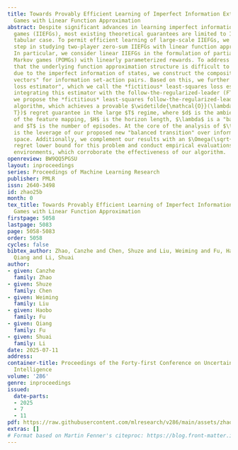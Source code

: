 ```yaml
---
title: Towards Provably Efficient Learning of Imperfect Information Extensive-Form
  Games with Linear Function Approximation
abstract: Despite significant advances in learning imperfect information extensive-form
  games (IIEFGs), most existing theoretical guarantees are limited to IIEFGs in the
  tabular case. To permit efficient learning of large-scale IIEFGs, we take the first
  step in studying two-player zero-sum IIEFGs with linear function approximation.
  In particular, we consider linear IIEFGs in the formulation of partially observable
  Markov games (POMGs) with linearly parameterized rewards. To address the challenge
  that the underlying function approximation structure is difficult to directly apply
  due to the imperfect information of states, we construct the composite "feature
  vectors" for information set-action pairs. Based on this, we further propose a "least-squares
  loss estimator", which we call the *fictitious* least-squares loss estimator. Through
  integrating this estimator with the follow-the-regularized-leader (FTRL) framework,
  we propose the *fictitious* least-squares follow-the-regularized-leader ($\text{F}^2\text{TRL}$)
  algorithm, which achieves a provable $\widetilde{\mathcal{O}}(\lambda\sqrt{d H^2
  T})$ regret guarantee in the large $T$ regime, where $d$ is the ambient dimension
  of the feature mapping, $H$ is the horizon length, $\lambda$ is a "balance coefficient"
  and $T$ is the number of episodes. At the core of the analysis of $\text{F}^2\text{TRL}$
  is the leverage of our proposed new "balanced transition" over information set-action
  space. Additionally, we complement our results with an $\Omega(\sqrt{d\min(d,H)T})$
  regret lower bound for this problem and conduct empirical evaluations across various
  environments, which corroborate the effectiveness of our algorithm.
openreview: BW9QQ5PGSU
layout: inproceedings
series: Proceedings of Machine Learning Research
publisher: PMLR
issn: 2640-3498
id: zhao25b
month: 0
tex_title: Towards Provably Efficient Learning of Imperfect Information Extensive-Form
  Games with Linear Function Approximation
firstpage: 5058
lastpage: 5083
page: 5058-5083
order: 5058
cycles: false
bibtex_author: Zhao, Canzhe and Chen, Shuze and Liu, Weiming and Fu, Haobo and Fu,
  Qiang and Li, Shuai
author:
- given: Canzhe
  family: Zhao
- given: Shuze
  family: Chen
- given: Weiming
  family: Liu
- given: Haobo
  family: Fu
- given: Qiang
  family: Fu
- given: Shuai
  family: Li
date: 2025-07-11
address:
container-title: Proceedings of the Forty-first Conference on Uncertainty in Artificial
  Intelligence
volume: '286'
genre: inproceedings
issued:
  date-parts:
  - 2025
  - 7
  - 11
pdf: https://raw.githubusercontent.com/mlresearch/v286/main/assets/zhao25b/zhao25b.pdf
extras: []
# Format based on Martin Fenner's citeproc: https://blog.front-matter.io/posts/citeproc-yaml-for-bibliographies/
---
```


